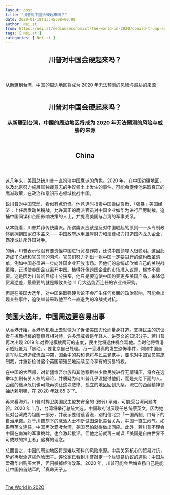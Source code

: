 ```yaml
---
layout: post
title: "川普对中国会硬起来吗？"
date: 2020-01-19T13:45:08+00:00
author: Nei.st
from: https://nei.st/medium/economist/the-world-in-2020/donald-trump-accidental-china-hawk
tags: [ Nei.st ]
categories: [ Nei.st ]
---
```


<article class="post-15656 post type-post status-publish format-standard hentry category-the-world-in-2020" id="post-15656">
 <header class="page-header medium Archives">
  <div class="page-header__image">
  </div>
  <div class="page-header__content">
   <h1 class="page-title text-align-center">
    川普对中国会硬起来吗？
   </h1>
  </div>
 </header>
 <div class="entry-content aesop-entry-content" id="post-15656-content">
  <link as="font" crossorigin="anonymous" href="//cdn.jsdelivr.net/gh/0nd1jyU39XQ/_/glyph/font-face/0uIzqoZjSuJfvSBnvgXTcApMtcVhMcpr.woff" rel="preload" type="font/woff"/>
  <link as="font" crossorigin="anonymous" href="//cdn.jsdelivr.net/gh/0nd1jyU39XQ/_/glyph/font-face/1sTnSLZWDKucPX6SAk.woff" rel="preload" type="font/woff"/>
  <p class="blog-post__description">
   从新疆到台湾，中国的周边地区将成为 2020 年无法预测的风险与威胁的来源
  </p>
  <span id="more-15656">
  </span>
  <div class="world-in-app">
   <div class="world-in-leader-article-template__imagecontainer article-template__imagecontainer">
    <div class="world-in-leader-article-template__imagecontainer-inner article-template__imagecontainer-inner">
     <div class="picture world-in-leader-article-template__image article-template__image">
      <div class="aspectRatioPlaceholder">
       <div class="progressiveMedia" data-height="1170" data-width="1440">
        <img alt="" class="progressiveMedia-image" data-src="https://cdn.jsdelivr.net/gh/0nd1jyU39XQ/_/img/1/20191121_CND001_1440.jpg" src="https://cdn.jsdelivr.net/gh/0nd1jyU39XQ/_/img/1/20191121_CND001_1440.jpg"/>
       </div>
      </div>
     </div>
     <header class="world-in-leader-article-template__header article-template__header">
      <h1 .1ewmihs8ttc.1.0.0.1.0.0.0.1.1"="" class="page-title text-align-center" itemprop="alternativeHeadline">
       川普对中国会硬起来吗？
      </h1>
      <h3 class="world-in-leader-article-template__rubric article-template__rubric gutter-l" itemprop="rubric">
       从新疆到台湾，中国的周边地区将成为 2020 年无法预测的风险与威胁的来源
      </h3>
     </header>
    </div>
   </div>
   <header class="world-in-leader-article-template__subheader article-template__subheader margin-l-1 gutter-l col-10">
    <h2 class="world-in-leader-article-template__section-name article-template__section-name margin-l-1 gutter-l" itemprop="section">
     China
    </h2>
   </header>
  </div>
  <div class="site-content-contain">
   <p class="first-of-type-world2020">
    这几年来，美国总统川普一直扮演中国鹰派的角色。2020 年，在中国边疆地区，以及北京努力施展其独裁意志的争议领土上发生的事件，可能会促使他采取真正的鹰派政策，在政治和意识形态领域挑战中国。
   </p>
   <p>
    说川普对中国软弱，看似有点奇怪。他竞选时指责中国操纵货币、「强暴」美国经济；上任后发动关税战，允许真正的鹰派官员对中国企业如华为进行严厉制裁，追捕中国间谍和企图影响决策的人士，并提高美国与台湾的军事关系。
   </p>
   <p>
    从本能看，川普并非传统鹰派。所谓鹰派应该是反对中国崛起的原则——从专制政体到拥抱国家资本主义——中国政府运用雄厚财力和法律权力打造国内龙头企业，霸凌或排斥外国对手。
   </p>
   <p>
    的确，川普表示他没有要责怪中国进行贸易诈欺，还说中国领导人很聪明。这因此造成了总统和官员间的鸿沟。官员们努力列出一张中国一定要进行的结构改革清单，例如中国必须进一步向外国企业开放市场。但他们的总统却吹嘘自己的关税战策略，正诱使美国企业离开中国。搞得好像跨国企业的市场准入议题，根本不重要。这是因为川普的目标十分狭窄，他只是要迫使中国购买更多美国产品，来降低贸易逆差，最重要的就是跟攸关他 11 月大选能否连任的农业州采购。
   </p>
   <p>
    但是在美国大选年，对中国采取强硬言论不会产生任何负面的政治影响，可能会出现某些事件，迫使川普采取他至今一直避免的冷战式对抗。
   </p>
   <div class="code-block code-block-1" style="margin: 8px 0; clear: both;">
    <div class="container ads_KbHEVhh8Rw">
     <div class="card card--blog post-sidebar">
      <div class="card-body">
       <div class="logo_ngcontent-kty-0">
       </div>
       <div class="iframe-blocker U6XAMK63Vh00WqvF2BacIQ">
        <div class="background-h60B">
        </div>
        <div class="WumZiPCS4MeMw4pxQ">
        </div>
       </div>
      </div>
      <div class="card-footer">
       <div class="card-footer-wrapper" layout="row bottom-left">
       </div>
      </div>
     </div>
    </div>
   </div>
   <h2>
    美国大选年，中国周边更容易出事
   </h2>
   <p>
    从香港开始。香港危机看上去就像为了诉诸美国舆论而量身打造。支持民主的抗议者与挥舞棍棒的警察互相对峙，许多示威者是年轻人、讲英文的知识分子。若川普再次出现 2019 年对香港模棱两可的态度，民主党将逮住机会骂他。当时他将香港示威贬低为「暴动」，要北京自己处理。万一香港真的发生恐怖事件，例如中国派遣军队进港造成流血冲突，国会中的共和党将与民主党携手，要求对中国官员实施制裁，并重新检讨这个英国前殖民地延续至今享有的贸易特权。
   </p>
   <p>
    在中国的大西部，对新疆维吾尔族和其他穆斯林少数民族进行无情镇压，将会在选举年加剧有关人权的辩论，并质疑为何川普几乎没提过他们，而是交给下面的人。西藏的继承危机也可能再次让这块悲惨、孤立的地区回到头条。流亡的西藏精神领袖达赖喇嘛，在 2020 年就 85 岁了。
   </p>
   <p>
    再来看海外。川普对捍卫美国民主盟友安全的 (微弱) 承诺，可能受台湾问题考验。2020 年 1 月，台湾将举行总统大选。中国政府讨厌现任总统蔡英文，因为她反对台湾成为祖国一部分，并表示要借镜香港，别相信北京「一国两制」口号下的自治承诺。对于川普旗下的鹰派人士不断试图深化美台关系，中国一直生闷气。如果蔡英文连任，中国再次霸凌台湾，美国恐怕就得做出回应。此外，若川普不理会中国在南海的军事挑衅，也会激起批评。但他之前就再三嘲讽「美国是自由世界不可或缺的捍卫者」这样的理念。
   </p>
   <p>
    总而言之，中国的周边地区将是难以预料的风险来源。中美关系核心的贸易对抗，势必再增添这些危险因子。评论家已看到川普敲定一个烂贸易协议的迹象：中国从爱荷华州购买大豆，但闪躲掉经济改革。2020 年，川普可能会后悔宣扬自己是能让中国俯首贴耳的「真命天子」。
   </p>
   <div class="container ag ah">
    <div class="fe n el">
     <a class="dt du bn bo bp bq br bs bt bu dv dw bx by dx dy" href="https://nei.st/medium/economist/the-world-in-2020?source=https://worldin.economist.com/article/17355/edition2020donald-trump-accidental-china-hawk" rel="noopener noreferrer nofollow" target="_blank">
      <div class="c ff fg ag ah fh el fi fj ce fk fl fm fn fo fp fq fr fs ft fu">
       <div class="bs em en eo ep eq fv ah fw fg ag bm eu fx q fy fz p ac">
       </div>
      </div>
     </a>
    </div>
   </div>
  </div>
  <div class="code-block code-block-2" style="margin: 8px 0; clear: both;">
   <br/>
   <div class="container ads_KbHEVhh8Rw">
    <div class="card card--blog post-sidebar">
     <div class="card-body">
      <div class="logo_ngcontent-kty-0">
      </div>
      <div class="iframe-blocker U6XAMK63Vh00WqvF2BacIQ">
       <div class="background-h60B">
       </div>
       <div class="WumZiPCS4MeMw4pxQ">
       </div>
      </div>
     </div>
     <div class="card-footer">
      <div class="card-footer-wrapper" layout="row bottom-left">
      </div>
     </div>
    </div>
   </div>
  </div>
 </div>
 <footer class="entry-footer">
  <div class="categories icon-link">
   <a href="https://nei.st/category/medium/economist/the-world-in-2020" rel="category tag">
    The World in 2020
   </a>
  </div>
 </footer>
</article>

